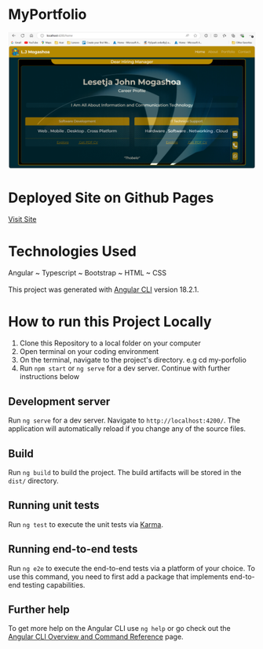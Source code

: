 # MyPortfolio
![Running website homepage](MyPortfolio-1.PNG)

# Deployed Site on Github Pages
[Visit Site](https://lesetjajohn.github.io/my-portfolio/)

# Technologies Used
Angular ~ Typescript ~ Bootstrap ~ HTML ~ CSS
<br><br>
This project was generated with [Angular CLI](https://github.com/angular/angular-cli) version 18.2.1.
# How to run this Project Locally
1. Clone this Repository to a local folder on your computer
2. Open terminal on your coding environment
3. On the terminal, navigate to the project's directory. e.g cd my-porfolio
4. Run `npm start` or `ng serve` for a dev server. Continue with further instructions below

## Development server

Run `ng serve` for a dev server. Navigate to `http://localhost:4200/`. The application will automatically reload if you change any of the source files.

## Build

Run `ng build` to build the project. The build artifacts will be stored in the `dist/` directory.

## Running unit tests

Run `ng test` to execute the unit tests via [Karma](https://karma-runner.github.io).

## Running end-to-end tests

Run `ng e2e` to execute the end-to-end tests via a platform of your choice. To use this command, you need to first add a package that implements end-to-end testing capabilities.

## Further help

To get more help on the Angular CLI use `ng help` or go check out the [Angular CLI Overview and Command Reference](https://angular.dev/tools/cli) page.
